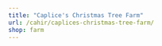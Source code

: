 ```yaml
---
title: "Caplice's Christmas Tree Farm"
url: /cahir/caplices-christmas-tree-farm/
shop: farm
---
```

